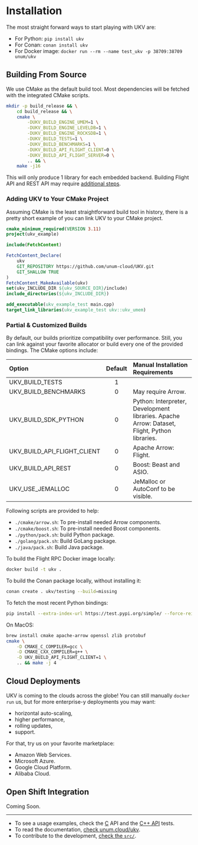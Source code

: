 # Installation

The most straight forward ways to start playing with UKV are:

* For Python: `pip install ukv`
* For Conan: `conan install ukv`
* For Docker image: `docker run --rm --name test_ukv -p 38709:38709 unum/ukv`

## Building From Source

We use CMake as the default build tool.
Most dependencies will be fetched with the integrated CMake scripts.

```sh
mkdir -p build_release && \
    cd build_release && \
    cmake \
        -DUKV_BUILD_ENGINE_UMEM=1 \
        -DUKV_BUILD_ENGINE_LEVELDB=1 \
        -DUKV_BUILD_ENGINE_ROCKSDB=1 \
        -DUKV_BUILD_TESTS=1 \
        -DUKV_BUILD_BENCHMARKS=1 \
        -DUKV_BUILD_API_FLIGHT_CLIENT=0 \
        -DUKV_BUILD_API_FLIGHT_SERVER=0 \
        .. && \
    make -j16
```

This will only produce 1 library for each embedded backend.
Building Flight API and REST API may require [additional steps](#partial--customized-builds).

### Adding UKV to Your CMake Project

Assuming CMake is the least straightforward build tool in history, there is a pretty short example of you can link UKV to your CMake project.

```cmake
cmake_minimum_required(VERSION 3.11)
project(ukv_example)

include(FetchContent)

FetchContent_Declare(
    ukv
    GIT_REPOSITORY https://github.com/unum-cloud/UKV.git
    GIT_SHALLOW TRUE
)
FetchContent_MakeAvailable(ukv)
set(ukv_INCLUDE_DIR ${ukv_SOURCE_DIR}/include)
include_directories(${ukv_INCLUDE_DIR})

add_executable(ukv_example_test main.cpp)
target_link_libraries(ukv_example_test ukv::ukv_umem)
```

### Partial & Customized Builds

By default, our builds prioritize compatibility over performance.
Still, you can link against your favorite allocator or build every one of the provided bindings.
The CMake options include:

| Option                      | Default | Manual Installation Requirements                                                             |
| :-------------------------- | :-----: | :------------------------------------------------------------------------------------------- |
| UKV_BUILD_TESTS             |    1    |                                                                                              |
| UKV_BUILD_BENCHMARKS        |    0    | May require Arrow.                                                                           |
| UKV_BUILD_SDK_PYTHON        |    0    | Python: Interpreter, Development libraries. Apache Arrow: Dataset, Flight, Python libraries. |
| UKV_BUILD_API_FLIGHT_CLIENT |    0    | Apache Arrow: Flight.                                                                        |
| UKV_BUILD_API_REST          |    0    | Boost: Beast and ASIO.                                                                       |
| UKV_USE_JEMALLOC            |    0    | JeMalloc or AutoConf to be visible.                                                          |

Following scripts are provided to help:

* `./cmake/arrow.sh`: To pre-install needed Arrow components.
* `./cmake/boost.sh`: To pre-install needed Boost components.
* `./python/pack.sh`: build Python package.
* `./golang/pack.sh`: Build GoLang package.
* `./java/pack.sh`: Build Java package.

To build the Flight RPC Docker image locally:

```sh
docker build -t ukv .
```

To build the Conan package locally, without installing it:

```sh
conan create . ukv/testing --build=missing
```

To fetch the most recent Python bindings:

```sh
pip install --extra-index-url https://test.pypi.org/simple/ --force-reinstall ukv
```

On MacOS:

```sh
brew install cmake apache-arrow openssl zlib protobuf
cmake \
    -D CMAKE_C_COMPILER=gcc \
    -D CMAKE_CXX_COMPILER=g++ \
    -D UKV_BUILD_API_FLIGHT_CLIENT=1 \
    .. && make -j 4
```

## Cloud Deployments

UKV is coming to the clouds across the globe!
You can still manually `docker run` us, but for more enterprise-y deployments you may want:

* horizontal auto-scaling,
* higher performance,
* rolling updates,
* support.

For that, try us on your favorite marketplace:

* Amazon Web Services.
* Microsoft Azure.
* Google Cloud Platform.
* Alibaba Cloud.

## Open Shift Integration

Coming Soon.

---

* To see a usage examples, check the [C][c-example] API and the [C++ API](cpp-example) tests.
* To read the documentation, [check unum.cloud/ukv](https://unum.cloud/UKV).
* To contribute to the development, [check the `src/`](https://github.com/unum-cloud/UKV/blob/main/src).

[c-example]: https://github.com/unum-cloud/UKV/blob/main/tests/compilation.cpp
[cpp-example]: https://github.com/unum-cloud/UKV/blob/main/tests/compilation.cpp
